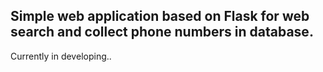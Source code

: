 ## Simple web application based on Flask for web search and collect phone numbers in database.

Currently in developing..
